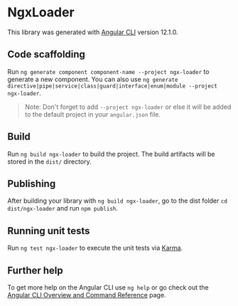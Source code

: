 # NgxLoader

This library was generated with [Angular CLI](https://github.com/angular/angular-cli) version 12.1.0.

## Code scaffolding

Run `ng generate component component-name --project ngx-loader` to generate a new component. You can also use `ng generate directive|pipe|service|class|guard|interface|enum|module --project ngx-loader`.
> Note: Don't forget to add `--project ngx-loader` or else it will be added to the default project in your `angular.json` file. 

## Build

Run `ng build ngx-loader` to build the project. The build artifacts will be stored in the `dist/` directory.

## Publishing

After building your library with `ng build ngx-loader`, go to the dist folder `cd dist/ngx-loader` and run `npm publish`.

## Running unit tests

Run `ng test ngx-loader` to execute the unit tests via [Karma](https://karma-runner.github.io).

## Further help

To get more help on the Angular CLI use `ng help` or go check out the [Angular CLI Overview and Command Reference](https://angular.io/cli) page.
